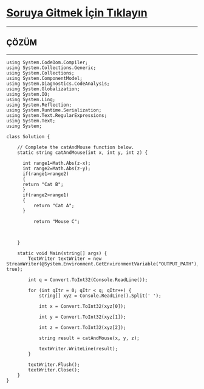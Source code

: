 # [Soruya Gitmek İçin Tıklayın](https://www.hackerrank.com/challenges/cats-and-a-mouse/problem)

---
## ÇÖZÜM
---
    using System.CodeDom.Compiler;
    using System.Collections.Generic;
    using System.Collections;
    using System.ComponentModel;
    using System.Diagnostics.CodeAnalysis;
    using System.Globalization;
    using System.IO;
    using System.Linq;
    using System.Reflection;
    using System.Runtime.Serialization;
    using System.Text.RegularExpressions;
    using System.Text;
    using System;
    
    class Solution {
    
        // Complete the catAndMouse function below.
        static string catAndMouse(int x, int y, int z) {
        
          int range1=Math.Abs(z-x); 
          int range2=Math.Abs(z-y);
          if(range1>range2)
          {
          return "Cat B";
          }
          if(range2>range1)
          {
              return "Cat A";
          }
          
              return "Mouse C";
          
          
            
        }
    
        static void Main(string[] args) {
            TextWriter textWriter = new StreamWriter(@System.Environment.GetEnvironmentVariable("OUTPUT_PATH"), true);
    
            int q = Convert.ToInt32(Console.ReadLine());
    
            for (int qItr = 0; qItr < q; qItr++) {
                string[] xyz = Console.ReadLine().Split(' ');
    
                int x = Convert.ToInt32(xyz[0]);
    
                int y = Convert.ToInt32(xyz[1]);
    
                int z = Convert.ToInt32(xyz[2]);
    
                string result = catAndMouse(x, y, z);
    
                textWriter.WriteLine(result);
            }
    
            textWriter.Flush();
            textWriter.Close();
        }
    }